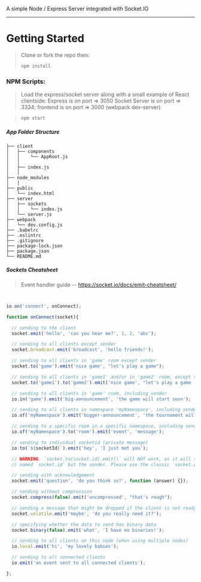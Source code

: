 A simple Node / Express Server integrated with Socket.IO

---

# Getting Started

> Clone or fork the repo then:
>
> ```javascript
> npm install
> ```

### NPM Scripts:

> Load the express/socket server along with a small example of React clientside:
> Express is on port => 3050
> Socket Server is on port => 3334;
> frontend is on port => 3000 (webpack dev-server)

> ```javascript
> npm start
> ```

##### App Folder Structure

```
├── client
│   ├── components
│   │    └── AppRoot.js
│   │
│   ├── index.js
│   │
├── node_modules
│   │
├── public
│   └── index.html
├── server
│   ├── sockets
│   │    └── index.js
│   └── server.js
├── webpack
│   └── dev.config.js
├── .babelrc
├── .eslintrc
├── .gitignore
├── package-lock.json
├── package.json
└── README.md
```

##### Sockets Cheatsheet 

> Event handler guide -- https://socket.io/docs/emit-cheatsheet/ 

``` javascript


io.on('connect', onConnect);

function onConnect(socket){

  // sending to the client
  socket.emit('hello', 'can you hear me?', 1, 2, 'abc');

  // sending to all clients except sender
  socket.broadcast.emit('broadcast', 'hello friends!');

  // sending to all clients in 'game' room except sender
  socket.to('game').emit('nice game', "let's play a game");

  // sending to all clients in 'game1' and/or in 'game2' room, except sender
  socket.to('game1').to('game2').emit('nice game', "let's play a game (too)");

  // sending to all clients in 'game' room, including sender
  io.in('game').emit('big-announcement', 'the game will start soon');

  // sending to all clients in namespace 'myNamespace', including sender
  io.of('myNamespace').emit('bigger-announcement', 'the tournament will start soon');

  // sending to a specific room in a specific namespace, including sender
  io.of('myNamespace').to('room').emit('event', 'message');

  // sending to individual socketid (private message)
  io.to(`${socketId}`).emit('hey', 'I just met you');

  // WARNING: `socket.to(socket.id).emit()` will NOT work, as it will send to everyone in the room
  // named `socket.id` but the sender. Please use the classic `socket.emit()` instead.

  // sending with acknowledgement
  socket.emit('question', 'do you think so?', function (answer) {});

  // sending without compression
  socket.compress(false).emit('uncompressed', "that's rough");

  // sending a message that might be dropped if the client is not ready to receive messages
  socket.volatile.emit('maybe', 'do you really need it?');

  // specifying whether the data to send has binary data
  socket.binary(false).emit('what', 'I have no binaries!');

  // sending to all clients on this node (when using multiple nodes)
  io.local.emit('hi', 'my lovely babies');

  // sending to all connected clients
  io.emit('an event sent to all connected clients');

};
```

